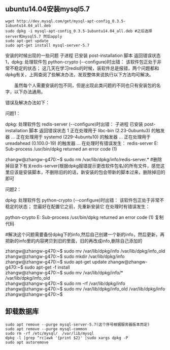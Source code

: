 ## ubuntu14.04安装mysql5.7
```
wget http://dev.mysql.com/get/mysql-apt-config_0.3.5-1ubuntu14.04_all.deb
sudo dpkg -i mysql-apt-config_0.3.5-1ubuntu14.04_all.deb #之后选择server和mysql5.7 然后apply
sudo apt-get update
sudo apt-get install mysql-server-5.7
```

安装的时候出现的一些问题
子进程 已安装 post-installation 脚本 返回错误状态 1，dpkg: 处理软件包 python-crypto (--configure)时出错： 该软件包正处于非常不稳定的状态；
这几天在学习redis的时候，装软件总是报错，两个问题都和dpkg有关，上网查阅了些解决办法，发现整体来说执行以下方法均可解决。

　　虽然每个人需要安装的包不同，但是出现此类问题的不同也只有安装包的名字，以下办法通用。

 

错误及解决办法如下：

问题1：

dpkg: 处理软件包 redis-server (--configure)时出错：
 子进程 已安装 post-installation 脚本 返回错误状态 1
正在处理用于 libc-bin (2.23-0ubuntu3) 的触发器 ...
正在处理用于 systemd (229-4ubuntu10) 的触发器 ...
正在处理用于 ureadahead (0.100.0-19) 的触发器 ...
在处理时有错误发生：
 redis-server
E: Sub-process /usr/bin/dpkg returned an error code (1)

zhangw@zhangw-g470:~$ sudo rm /var/lib/dpkg/info/redis-server.*
#删除掉目录下有关redis-server(根据dpkg报错提示更改软件包名)的所有文件，感觉这里应该是安装脚本，不删除旧的的话，新安装的包会带新的脚本过来，删除掉旧的即可

 

问题2：

dpkg: 处理软件包 python-crypto (--configure)时出错：
 该软件包正处于非常不稳定的状态；
您最好在配置它之前，先重新安装它
在处理时有错误发生：

python-crypto
E: Sub-process /usr/bin/dpkg returned an error code (1)
复制代码

#解决这个问题需要备份dpkg下的info,然后自己创建一个新的info，然后更新，再把新的info里的内容拷贝到旧的里面，旧的再改成info,删除自己添加的

zhangw@zhangw-g470:~$ sudo mv /var/lib/dpkg/info /var/lib/dpkg/info_old 
zhangw@zhangw-g470:~$ sudo mkdir /var/lib/dpkg/info
zhangw@zhangw-g470:~$ sudo apt-get update
zhangw@zhangw-g470:~$ sudo apt-get -f install  
zhangw@zhangw-g470:~$ sudo mv /var/lib/dpkg/info/* /var/lib/dpkg/info_old   
zhangw@zhangw-g470:~$ sudo rm -rf /var/lib/dpkg/info  
zhangw@zhangw-g470:~$ sudo mv /var/lib/dpkg/info_old /var/lib/dpkg/info   
zhangw@zhangw-g470:~$ 

## 卸载数据库
```
sudo apt remove --purge mysql-server-5.7(这个序号根据服务器版本而定)
sudo apt remove --purge mysql-common
sudo rm -rf /etc/mysql/  /var/lib/mysql
dpkg -l |grep ^rc|awk '{print $2}' |sudo xargs dpkg -P 
sudo apt autoremove
```